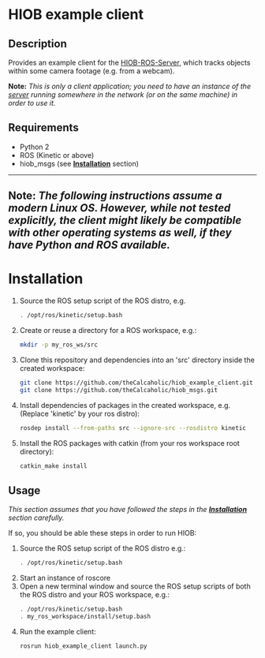 # HIOB example client

## Description

Provides an example client for the [HIOB-ROS-Server](https://github.com/theCalcaholic/hiob_ros), which tracks objects
within some camera footage (e.g. from a webcam).

__Note:__ _This is only a client application; you need to have an instance of the
[server](https://github.com/theCalcaholic/hiob_ros) running somewhere in the network (or on the same machine)
in order to use it._

## Requirements
- Python 2
- ROS (Kinetic or above)
- hiob_msgs (see [**Installation**](#installation) section)


---------------------------------
__Note:__ _The following instructions assume a modern Linux OS. However, while not tested explicitly,
the client might likely be compatible with other operating systems as well, if they have Python and ROS available._
---------------------------------

# Installation

1. Source the ROS setup script of the ROS distro, e.g.
    ```sh
    . /opt/ros/kinetic/setup.bash
    ```
2. Create or reuse a directory for a ROS workspace, e.g.:
    ```sh
    mkdir -p my_ros_ws/src
    ```
3. Clone this repository and dependencies into an 'src' directory inside the created workspace:
    ```sh
    git clone https://github.com/theCalcaholic/hiob_example_client.git src/hiob_example_client
    git clone https://github.com/theCalcaholic/hiob_msgs.git           src/hiob_msgs
    ```
4. Install dependencies of packages in the created workspace, e.g. (Replace 'kinetic' by your ros distro):
    ```sh
    rosdep install --from-paths src --ignore-src --rosdistro kinetic
    ```
5. Install the ROS packages with catkin (from your ros workspace root directory):
    ```sh
    catkin_make install
    ```

## Usage

_This section assumes that you have followed the steps in the [**Installation**](#installation) section carefully._

If so, you should be able these steps in order to run HIOB:

1. Source the ROS setup script of the ROS distro e.g.:
    ```sh
    . /opt/ros/kinetic/setup.bash
    ```
2. Start an instance of roscore
3. Open a new terminal window and source the ROS setup scripts of both the ROS distro and your ROS workspace, e.g.:
    ```sh
    . /opt/ros/kinetic/setup.bash
    . my_ros_workspace/install/setup.bash
    ```
4. Run the example client:
    ```sh
    rosrun hiob_example_client launch.py
    ```